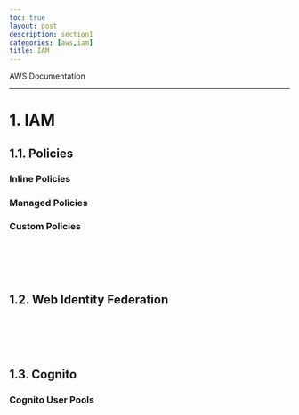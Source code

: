 ```yaml
---
toc: true
layout: post
description: section1
categories: [aws,iam]
title: IAM 
---
```


AWS Documentation

---

# 1. IAM

## 1.1. Policies  

### Inline Policies  

### Managed Policies  

### Custom Policies  


<br><br>
---


## 1.2. Web Identity Federation  

<br><br>
---


## 1.3. Cognito  


### Cognito User Pools  

<br><br>
---




